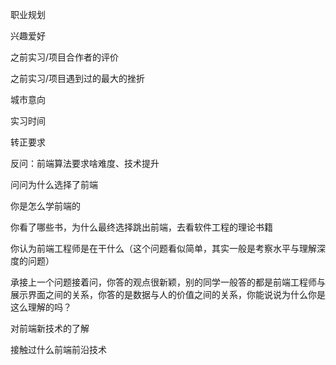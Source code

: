 职业规划

兴趣爱好

之前实习/项目合作者的评价

之前实习/项目遇到过的最大的挫折

城市意向

实习时间

转正要求

反问：前端算法要求啥难度、技术提升

问问为什么选择了前端

你是怎么学前端的

你看了哪些书，为什么最终选择跳出前端，去看软件工程的理论书籍

你认为前端工程师是在干什么（这个问题看似简单，其实一般是考察水平与理解深度的问题）

承接上一个问题接着问，你答的观点很新颖，别的同学一般答的都是前端工程师与展示界面之间的关系，你答的是数据与人的价值之间的关系，你能说说为什么你是这么理解的吗？

对前端新技术的了解

接触过什么前端前沿技术


